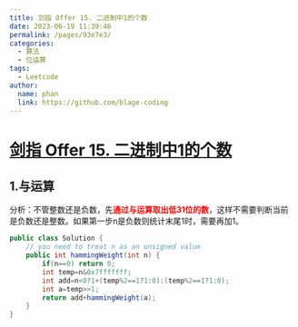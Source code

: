 ```yaml
---
title: 剑指 Offer 15. 二进制中1的个数
date: 2023-06-19 11:39:46
permalink: /pages/93e7e3/
categories:
  - 算法
  - 位运算
tags:
  - Leetcode
author: 
  name: phan
  link: https://github.com/blage-coding
---
```

# [剑指 Offer 15. 二进制中1的个数](https://leetcode.cn/problems/er-jin-zhi-zhong-1de-ge-shu-lcof/)

## 1.与运算

分析：不管整数还是负数，先<font color="red">**通过与运算取出低31位的数**</font>，这样不需要判断当前是负数还是整数。如果第一步n是负数则统计末尾1时，需要再加1。

```java
public class Solution {
    // you need to treat n as an unsigned value
    public int hammingWeight(int n) {
        if(n==0) return 0;
        int temp=n&0x7fffffff;
        int add=n<0?1+(temp%2==1?1:0):(temp%2==1?1:0);
        int a=temp>>1;
        return add+hammingWeight(a);
    }
}
```